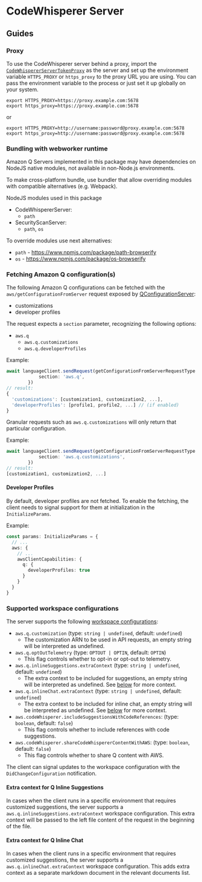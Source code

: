 # CodeWhisperer Server

## Guides

### Proxy
To use the CodeWhisperer server behind a proxy, import the [`CodeWhispererServerTokenProxy`](./src/shared/proxy-server.ts) as the server and set up the environment variable `HTTPS_PROXY` or `https_proxy` to the proxy URL you are using.
You can pass the environment variable to the process or just set it up globally on your system.

```
export HTTPS_PROXY=https://proxy.example.com:5678
export https_proxy=https://proxy.example.com:5678
```

or

```
export HTTPS_PROXY=http://username:password@proxy.example.com:5678
export https_proxy=http://username:password@proxy.example.com:5678
```

### Bundling with webworker runtime
Amazon Q Servers implemented in this package may have dependencies on NodeJS native modules, not available in non-Node.js environments.

To make cross-platform bundle, use bundler that allow overriding modules with compatible alternatives (e.g. Webpack).

NodeJS modules used in this package

- CodeWhispererServer:
  - `path`
- SecurityScanServer:
  - `path`, `os`

To override modules use next alternatives:
- `path` - https://www.npmjs.com/package/path-browserify
- `os` - https://www.npmjs.com/package/os-browserify

### Fetching Amazon Q configuration(s)

The following Amazon Q configurations can be fetched with the `aws/getConfigurationFromServer` request exposed by [QConfigurationServer](https://github.com/aws/language-servers/blob/main/server/aws-lsp-codewhisperer/src/language-server/configuration/qConfigurationServer.ts):

- customizations
- developer profiles

The request expects a `section` parameter, recognizing the following options:

- `aws.q`
    - `aws.q.customizations`
    - `aws.q.developerProfiles`

Example:

```ts
await languageClient.sendRequest(getConfigurationFromServerRequestType.method, {
            section: 'aws.q',
        })
// result:
{
  'customizations': [customization1, customization2, ...],
  'developerProfiles': [profile1, profile2, ...] // (if enabled)
}
```

Granular requests such as `aws.q.customizations` will only return that particular configuration.

Example:

```ts
await languageClient.sendRequest(getConfigurationFromServerRequestType.method, {
            section: 'aws.q.customizations',
        })
// result:
[customization1, customization2, ...]
```

#### Developer Profiles

By default, developer profiles are not fetched. To enable the fetching, the client needs to signal support for them at initialization in the `InitializeParams`.

Example:

```ts
const params: InitializeParams = {
  // ...
  aws: {
    // ...
    awsClientCapabilities: {
      q: {
        developerProfiles: true
      }
    }
  }
}
```

### Supported workspace configurations

The server supports the following [workspace configurations](https://github.com/aws/language-servers/blob/996a422665f95656a481a766c8facfd7636ba2ba/server/aws-lsp-codewhisperer/src/shared/amazonQServiceManager/configurationUtils.ts#L81):

- `aws.q.customization` (type: `string | undefined`, default: `undefined`)
    - The customization ARN to be used in API requests, an empty string will be interpreted as undefined.
- `aws.q.optOutTelemetry` (type: `OPTOUT | OPTIN`, default: `OPTIN`)
    - This flag controls whether to opt-in or opt-out to telemetry.
- `aws.q.inlineSuggestions.extraContext` (type: `string | undefined`, default: `undefined`)
    - The extra context to be included for suggestions, an empty string will be interpreted as undefined. See [below](#extra-context-for-q-inline-suggestions) for more context.
- `aws.q.inlineChat.extraContext` (type: `string | undefined`, default: `undefined`)
    - The extra context to be included for inline chat, an empty string will be interpreted as undefined. See [below](#extra-context-for-q-inline-chat) for more context.
- `aws.codeWhisperer.includeSuggestionsWithCodeReferences`: (type: `boolean`, default: `false`)
    - This flag controls whether to include references with code suggestions.
- `aws.codeWhisperer.shareCodeWhispererContentWithAWS`: (type: `boolean`, default: `false`)
    - This flag controls whether to share Q content with AWS.

The client can signal updates to the workspace configuration with the `DidChangeConfiguration` notification.

#### Extra context for Q Inline Suggestions
In cases when the client runs in a specific environment that requires customized suggestions, the server supports a `aws.q.inlineSuggestions.extraContext` workspace configuration. This extra context will be passed to the left file content of the request in the beginning of the file.

#### Extra context for Q Inline Chat
In cases when the client runs in a specific environment that requires customized suggestions, the server supports a `aws.q.inlineChat.extraContext` workspace configuration. This adds extra context as a separate markdown document in the relevant documents list.